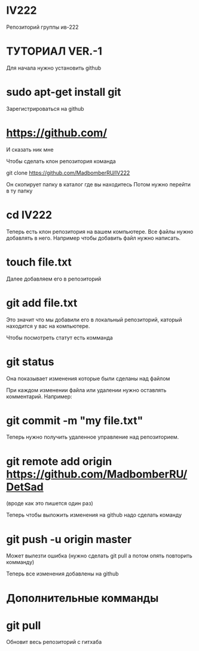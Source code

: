 IV222
=====

Репозиторий группы ив-222

ТУТОРИАЛ VER.-1
===============
Для начала нужно установить github

sudo apt-get install git
========================

Зарегистрироваться на github

https://github.com/
===================

И сказать ник мне


Чтобы сделать клон репозитория команда

git clone https://github.com/MadbomberRU/IV222

Он скопирует папку в каталог где вы находитесь
Потом нужно перейти в ту папку

cd IV222
========

Теперь есть клон репозитория на вашем компьютере. Все файлы нужно добавлять в него. Например чтобы добавить файл нужно написать.

touch file.txt
==============
Далее добавляем его в репозиторий 

git add file.txt
================

Это значит что мы добавили его в локальный репозиторий, каторый находится у вас на компьютере.

Чтобы посмотреть статут есть комманда

git status
==========

Она показывает изменения которые были сделаны над файлом

При каждом изменении файла или удалении нужно оставлять комментарий. Например:

git commit -m "my file.txt"
===========================
Теперь нужно получить удаленное управление над репозиторием.

git remote add origin https://github.com/MadbomberRU/DetSad
==========================================================
(вроде как это пишется один раз)

Теперь чтобы выложить изменения на github надо сделать команду

git push -u origin master
=========================

Может вылезти ошибка (нужно сделать git pull а потом опять повторить комманду)

Теперь все изменения добавлены на github

Дополнительные комманды
=======================

git pull
========
Обновит весь репозиторий с гитхаба
